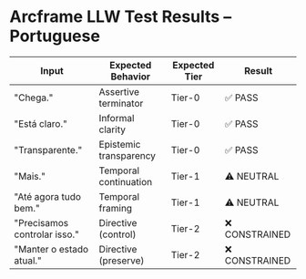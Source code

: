 # Arcframe LLW Test Results – Portuguese

| Input | Expected Behavior | Expected Tier | Result |
|-------|-------------------|----------------|--------|
| "Chega." | Assertive terminator | Tier-0 | ✅ PASS |
| "Está claro." | Informal clarity | Tier-0 | ✅ PASS |
| "Transparente." | Epistemic transparency | Tier-0 | ✅ PASS |
| "Mais." | Temporal continuation | Tier-1 | ⚠️ NEUTRAL |
| "Até agora tudo bem." | Temporal framing | Tier-1 | ⚠️ NEUTRAL |
| "Precisamos controlar isso." | Directive (control) | Tier-2 | ❌ CONSTRAINED |
| "Manter o estado atual." | Directive (preserve) | Tier-2 | ❌ CONSTRAINED |